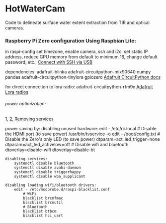 # HotWaterCam
Code to delineate surface water extent extraction from TIR and optical cameras.




### Raspberry Pi Zero configuration Using Raspbian Lite:

in raspi-config set timezone, enable camera, ssh and i2c, set static IP address, reduce GPU memory from default to minimum 16, change default password, etc., 
[Connect with SSH via USB](https://artivis.github.io/post/2020/pi-zero/)

dependencies:
adafruit-blinka adafruit-circuitpython-mlx90640 numpy pandas
adafruit-circuitpython-tinylora
gpiozero
[Adafruit CircuitPython docs](https://learn.adafruit.com/circuitpython-on-raspberrypi-linux/installing-circuitpython-on-raspberry-pi)

for direct connection to lora radio:
adafruit-circuitpython-rfm9x
[Adafruit Lora radios](https://learn.adafruit.com/adafruit-rfm69hcw-and-rfm96-rfm95-rfm98-lora-packet-padio-breakouts/using-the-rfm69-radio)


###### power optimization:
[1](https://blues.io/blog/tips-tricks-optimizing-raspberry-pi-power/),
[2](https://raspberry-projects.com/pi/pi-hardware/raspberry-pi-zero/minimising-power-consumption),
[Removing services](https://plone.lucidsolutions.co.nz/hardware/raspberry-pi/3/disable-unwanted-raspbian-services)

power saving by:
    disabling unused hardware:
        edit - /etc/rc.local
            # Disable the HDMI port (to save power)
            /usr/bin/tvservice -o
        edit - /boot/config.txt
            # Disable the Zero's only LED (to save power)
            dtparam=act_led_trigger=none
            dtparam=act_led_activelow=off
            # Disable wifi and bluetooth
            dtoverlay=disable-wifi
            dtoverlay=disable-bt
            
    disabling services:
        systemctl disable bluetooth
        systemctl disable avahi-daemon
        systemctl disable triggerhappy
        systemctl disable wpa_supplicant     
           
    disabling loading wifi/bluetooth drivers:
        edit - /etc/modprobe.d/raspi-blacklist.conf
            # WiFi
            blacklist brcmfmac
            blacklist brcmutil
            # Bluetooth
            blacklist btbcm
            blacklist hci_uart
